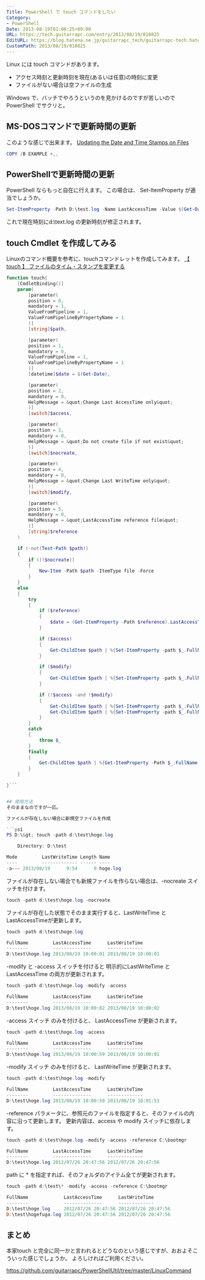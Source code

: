 ```yaml
---
Title: PowerShell で touch コマンドをしたい
Category:
- PowerShell
Date: 2013-08-19T01:08:25+09:00
URL: https://tech.guitarrapc.com/entry/2013/08/19/010825
EditURL: https://blog.hatena.ne.jp/guitarrapc_tech/guitarrapc-tech.hatenablog.com/atom/entry/11696248318757675888
CustomPath: 2013/08/19/010825
---
```


Linux には touch コマンドがあります。


- アクセス時刻と更新時刻を現在(あるいは任意)の時刻に変更
- ファイルがない場合は空ファイルの生成



Windows で、バッチでやろうというのを見かけるのですが苦しいので PowerShell でサクリと。



## MS-DOSコマンドで更新時間の更新
このような感じで出来ます。
<a href="http://support.microsoft.com/kb/69581/ja" target="_blank">Updating the Date and Time Stamps on Files</a>


```ps1
COPY /B EXAMPLE +,,
```


## PowerShellで更新時間の更新
PowerShell ならもっと自在に行えます。
この場合は、 Set-ItemProperty が適当でしょうか。

```ps1
Set-ItemProperty -Path D:\test.log -Name LastAccessTime -Value $(Get-Date)
```


これで現在時刻にd:\text.log の更新時刻が修正されます。


## touch Cmdlet を作成してみる
Linuxのコマンド概要を参考に、touchコマンドレットを作成してみます。
<a href="http://itpro.nikkeibp.co.jp/article/COLUMN/20060227/230905/" target="_blank">【 touch 】 ファイルのタイム・スタンプを変更する</a>


```ps1
function touch{
    [CmdletBinding()]
    param(
        [parameter(
        position = 0,
        mandatory = 1,
        ValueFromPipeline = 1,
        ValueFromPipelineByPropertyName = 1
        )]
        [string]$path,

        [parameter(
        position = 1,
        mandatory = 0,
        ValueFromPipeline = 1,
        ValueFromPipelineByPropertyName = 1
        )]
        [datetime]$date = $(Get-Date),

        [parameter(
        position = 2,
        mandatory = 0,
        HelpMessage = &quot;Change Last AccessTime only&quot;
        )]
        [switch]$access,

        [parameter(
        position = 3,
        mandatory = 0,
        HelpMessage = &quot;Do not create file if not exist&quot;
        )]
        [switch]$nocreate,

        [parameter(
        position = 4,
        mandatory = 0,
        HelpMessage = &quot;Change Last WriteTime only&quot;
        )]
        [switch]$modify,

        [parameter(
        position = 5,
        mandatory = 0,
        HelpMessage = &quot;LastAccessTime reference file&quot;
        )]
        [string]$reference
    )

    if (-not(Test-Path $path))
    {
        if ((!$nocreate))
        {
            New-Item -Path $path -ItemType file -Force
        }
    }
    else
    {
        try
        {
            if ($reference)
            {
                $date = (Get-ItemProperty -Path $reference).LastAccessTime
            }

            if ($access)
            {
                Get-ChildItem $path | %{Set-ItemProperty -path $_.FullName -Name LastAccessTime -Value $date -Force -ErrorAction Stop}
            }

            if ($modify)
            {
                Get-ChildItem $path | %{Set-ItemProperty -path $_.FullName -Name LastWriteTime -Value $date -Force -ErrorAction Stop}
            }

            if (!$access -and !$modify)
            {
                Get-ChildItem $path | %{Set-ItemProperty -path $_.FullName -Name LastAccessTime -Value $date -Force -ErrorAction Stop}
                Get-ChildItem $path | %{Set-ItemProperty -path $_.FullName -Name LastWriteTime -Value $date -Force -ErrorAction Stop}
            }
        }
        catch
        {
            throw $_
        }
        finally
        {
            Get-ChildItem $path | %{Get-ItemProperty -Path $_.FullName | select Fullname, LastAccessTime, LastWriteTime}
        }
    }

}```


## 使用方法
そのままなのですが一応。

ファイルが存在しない場合に新規空ファイルを作成

```ps1
PS D:\&gt; touch -path d:\test\hoge.log

    Directory: D:\test

Mode         LastWriteTime Length Name
----         ------------- ------ ----
-a--- 2013/08/19      9:54      0 hoge.log
```


ファイルが存在しない場合でも新規ファイルを作らない場合は、-nocreate スイッチを付けます。

```ps1
touch -path d:\test\hoge.log -nocreate
```


ファイルが存在した状態でそのまま実行すると、LastWriteTime と LastAccessTimeが更新します。

```ps1
touch -path d:\test\hoge.log

FullName         LastAccessTime      LastWriteTime
--------         --------------      -------------
D:\test\hoge.log 2013/08/19 10:00:01 2013/08/19 10:00:01
```


-modify と -access スイッチを付けると 明示的にLastWriteTime と LastAccessTime の両方が更新されます。

```ps1
touch -path d:\test\hoge.log -modify -access

FullName         LastAccessTime      LastWriteTime
--------         --------------      -------------
D:\test\hoge.log 2013/08/19 10:00:02 2013/08/19 10:00:02
```


-access スイッチ のみを付けると、 LastAccessTime が更新されます。

```ps1
touch -path d:\test\hoge.log -access

FullName         LastAccessTime      LastWriteTime
--------         --------------      -------------
D:\test\hoge.log 2013/08/19 10:00:59 2013/08/19 10:00:01
```


-modify スイッチ のみを付けると、 LastWriteTime が更新されます。

```ps1
touch -path d:\test\hoge.log -modify

FullName         LastAccessTime      LastWriteTime
--------         --------------      -------------
D:\test\hoge.log 2013/08/19 10:00:59 2013/08/19 10:01:53
```


-reference パラメータに、参照元のファイルを指定すると、そのファイルの内容に沿って更新します。
更新内容は、access や modify スイッチに依存します。

```ps1
touch -path d:\test\hoge.log -modify -access -reference C:\bootmgr

FullName         LastAccessTime      LastWriteTime
--------         --------------      -------------
D:\test\hoge.log 2012/07/26 20:47:56 2012/07/26 20:47:56
```


path に * を指定すれば、そのフォルダのアイテム全てが更新されます。

```ps1
touch -path d:\test\* -modify -access -reference C:\bootmgr

FullName             LastAccessTime      LastWriteTime
--------             --------------      -------------
D:\test\hoge.log     2012/07/26 20:47:56 2012/07/26 20:47:56
D:\test\hogefuga.log 2012/07/26 20:47:56 2012/07/26 20:47:56
```


## まとめ
本家touch と完全に同一かと言われるとどうなのという感じですが、おおよそこういった感じでしょうか。
よろしければご利用ください。

https://github.com/guitarrapc/PowerShellUtil/tree/master/LinuxCommand
